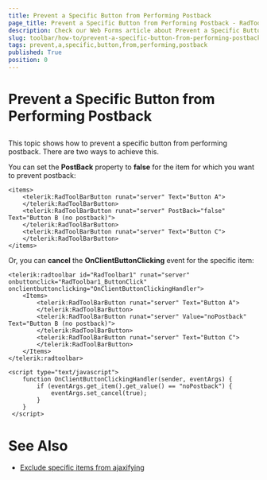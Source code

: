 ```yaml
---
title: Prevent a Specific Button from Performing Postback
page_title: Prevent a Specific Button from Performing Postback - RadToolBar
description: Check our Web Forms article about Prevent a Specific Button from Performing Postback.
slug: toolbar/how-to/prevent-a-specific-button-from-performing-postback
tags: prevent,a,specific,button,from,performing,postback
published: True
position: 0
---
```


# Prevent a Specific Button from Performing Postback

## 

This topic shows how to prevent a specific button from performing postback. There are two ways to achieve this.

You can set the **PostBack** property to **false** for the item for which you want to prevent postback:

````ASPNET
<items>        
    <telerik:RadToolBarButton runat="server" Text="Button A">        
    </telerik:RadToolBarButton>        
    <telerik:RadToolBarButton runat="server" PostBack="false" Text="Button B (no postback)">        
    </telerik:RadToolBarButton>        
    <telerik:RadToolBarButton runat="server" Text="Button C">        
    </telerik:RadToolBarButton>    
</items>
````

Or, you can **cancel** the **OnClientButtonClicking** event for the specific item:

````ASPNET
<telerik:radtoolbar id="RadToolbar1" runat="server" onbuttonclick="RadToolbar1_ButtonClick" onclientbuttonclicking="OnClientButtonClickingHandler">       
    <Items>            
        <telerik:RadToolBarButton runat="server" Text="Button A">            
        </telerik:RadToolBarButton>            
        <telerik:RadToolBarButton runat="server" Value="noPostback" Text="Button B (no postback)">            
        </telerik:RadToolBarButton>            
        <telerik:RadToolBarButton runat="server" Text="Button C">            
        </telerik:RadToolBarButton>        
    </Items>    
</telerik:radtoolbar>

<script type="text/javascript">
    function OnClientButtonClickingHandler(sender, eventArgs) {
        if (eventArgs.get_item().get_value() == "noPostback") {
            eventArgs.set_cancel(true);
        }
    }    
 </script>	
````

# See Also

 * [Exclude specific items from ajaxifying](https://www.telerik.com/support/kb/article/b454K-hhk-b454T-cdb-b454c-cdb.aspx)
